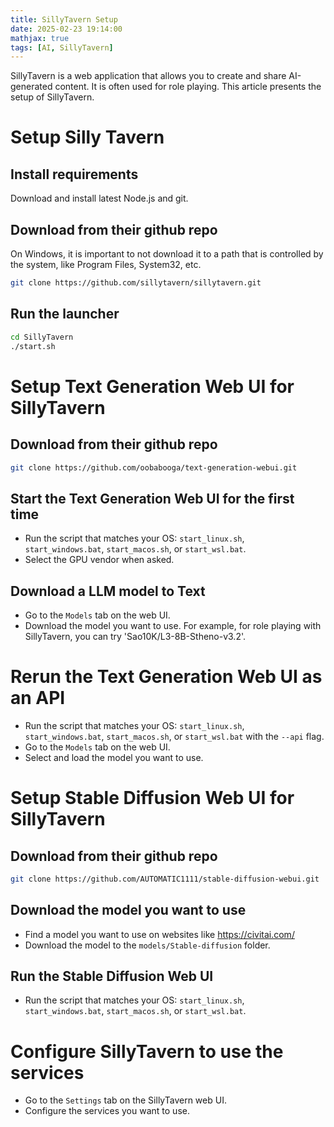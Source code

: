 ```yaml
---
title: SillyTavern Setup
date: 2025-02-23 19:14:00
mathjax: true
tags: [AI, SillyTavern]
---
```


SillyTavern is a web application that allows you to create and share AI-generated content. It is often used for role playing. This article presents the setup of SillyTavern.

<!-- more -->

# Setup Silly Tavern

## Install requirements

Download and install latest Node.js and git. 

## Download from their github repo

On Windows, it is important to not download it to a path that is controlled by the system, like Program Files, System32, etc.

```bash
git clone https://github.com/sillytavern/sillytavern.git
```

## Run the launcher

```bash
cd SillyTavern
./start.sh
```


# Setup Text Generation Web UI for SillyTavern

## Download from their github repo

```bash
git clone https://github.com/oobabooga/text-generation-webui.git
```

## Start the Text Generation Web UI for the first time

* Run the script that matches your OS: `start_linux.sh`, `start_windows.bat`, `start_macos.sh`, or `start_wsl.bat`.
* Select the GPU vendor when asked. 

## Download a LLM model to Text

* Go to the `Models` tab on the web UI.
* Download the model you want to use. For example, for role playing with SillyTavern, you can try 'Sao10K/L3-8B-Stheno-v3.2'.

# Rerun the Text Generation Web UI as an API

* Run the script that matches your OS: `start_linux.sh`, `start_windows.bat`, `start_macos.sh`, or `start_wsl.bat` with the `--api` flag.
* Go to the `Models` tab on the web UI.
* Select and load the model you want to use.


# Setup Stable Diffusion Web UI for SillyTavern

## Download from their github repo

```bash
git clone https://github.com/AUTOMATIC1111/stable-diffusion-webui.git
```

## Download the model you want to use

* Find a model you want to use on websites like https://civitai.com/
* Download the model to the `models/Stable-diffusion` folder.

## Run the Stable Diffusion Web UI

* Run the script that matches your OS: `start_linux.sh`, `start_windows.bat`, `start_macos.sh`, or `start_wsl.bat`.

# Configure SillyTavern to use the services

* Go to the `Settings` tab on the SillyTavern web UI.
* Configure the services you want to use.






